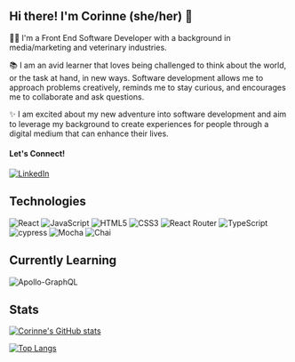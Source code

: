 ## Hi there! I'm Corinne (she/her) 👋

<!--
**CorCanavan/CorCanavan** is a ✨ _special_ ✨ repository because its `README.md` (this file) appears on your GitHub profile.

Here are some ideas to get you started:

- 🔭 I’m currently working on ...
- 🌱 I’m currently learning ...
- 👯 I’m looking to collaborate on ...
- 🤔 I’m looking for help with ...
- 💬 Ask me about ...
- 📫 How to reach me: ...
- 😄 Pronouns: ...
- ⚡ Fun fact: ...
-->

👩‍💻 I'm a Front End Software Developer with a background in media/marketing and veterinary industries. 

📚 I am an avid learner that loves being challenged to think about the world, or the task at hand, in new ways. Software development allows me to approach problems creatively, reminds me to stay curious, and encourages me to collaborate and ask questions. 

✨ I am excited about my new adventure into software development and aim to leverage my background to create experiences for people through a digital medium that can enhance their lives.

#### Let's Connect! 
[![LinkedIn](https://img.shields.io/badge/linkedin-%230077B5.svg?style=for-the-badge&logo=linkedin&logoColor=white)](https://www.linkedin.com/in/corinnecanavan/)

## Technologies

![React](https://img.shields.io/badge/react-%2320232a.svg?style=for-the-badge&logo=react&logoColor=%2361DAFB)
![JavaScript](https://img.shields.io/badge/javascript-%23323330.svg?style=for-the-badge&logo=javascript&logoColor=%23F7DF1E)
![HTML5](https://img.shields.io/badge/html5-%23E34F26.svg?style=for-the-badge&logo=html5&logoColor=white)
![CSS3](https://img.shields.io/badge/css3-%231572B6.svg?style=for-the-badge&logo=css3&logoColor=white)
![React Router](https://img.shields.io/badge/React_Router-CA4245?style=for-the-badge&logo=react-router&logoColor=white)
![TypeScript](https://img.shields.io/badge/typescript-%23007ACC.svg?style=for-the-badge&logo=typescript&logoColor=white)
![cypress](https://img.shields.io/badge/-cypress-%23E5E5E5?style=for-the-badge&logo=cypress&logoColor=058a5e)
![Mocha](https://img.shields.io/badge/-mocha-%238D6748?style=for-the-badge&logo=mocha&logoColor=white)
![Chai](https://img.shields.io/badge/chai-A30701?style=for-the-badge&logo=chai&logoColor=white)

## Currently Learning
![Apollo-GraphQL](https://img.shields.io/badge/-ApolloGraphQL-311C87?style=for-the-badge&logo=apollo-graphql)

## Stats
[![Corinne's GitHub stats](https://github-readme-stats.vercel.app/api?username=corcanavan&hide=stars&show_icons=true&theme=radical)](https://github.com/corcanavan/github-readme-stats)

[![Top Langs](https://github-readme-stats.vercel.app/api/top-langs/?username=corcanavan&layout=compact&theme=radical)](https://github.com/corcanavan/github-readme-stats)
